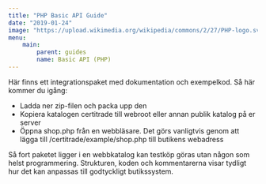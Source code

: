 ```yaml
---
title: "PHP Basic API Guide"
date: "2019-01-24"
image: "https://upload.wikimedia.org/wikipedia/commons/2/27/PHP-logo.svg"
menu: 
    main:
        parent: guides
        name: Basic API (PHP)
---
```


Här finns ett integrationspaket med dokumentation och exempelkod. Så här kommer du igång:

* Ladda ner zip-filen och packa upp den
* Kopiera katalogen certitrade till webroot eller annan publik katalog på er server
* Öppna shop.php från en webbläsare. Det görs vanligtvis genom att lägga till /certitrade/example/shop.php till butikens webadress

Så fort paketet ligger i en webbkatalog kan testköp göras utan någon som helst programmering.  Strukturen, koden och kommentarerna visar tydligt hur det kan anpassas till godtyckligt butikssystem.
